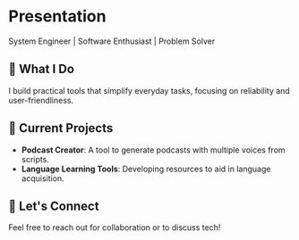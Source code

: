 # Presentation

System Engineer | Software Enthusiast | Problem Solver

## 🔧 What I Do

I build practical tools that simplify everyday tasks, focusing on reliability and user-friendliness.

## 🚀 Current Projects

- **Podcast Creator**: A tool to generate podcasts with multiple voices from scripts.
- **Language Learning Tools**: Developing resources to aid in language acquisition.

## 🤝 Let's Connect

Feel free to reach out for collaboration or to discuss tech!
